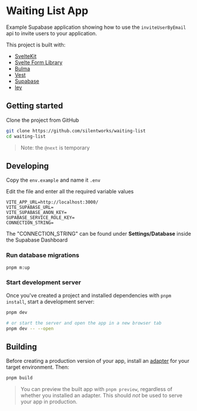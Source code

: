 # Waiting List App

Example Supabase application showing how to use the `inviteUserByEmail` api to invite users to your application.

This project is built with:

- [SvelteKit](https://kit.svelte.dev/)
- [Svelte Form Library](https://github.com/tjinauyeung/svelte-forms-lib)
- [Bulma](https://bulma.io/)
- [Vest](https://vestjs.dev/)
- [Supabase](https://supabase.com/)
- [ley](https://github.com/lukeed/ley)

## Getting started

Clone the project from GitHub

```sh
git clone https://github.com/silentworks/waiting-list
cd waiting-list
```

> Note: the `@next` is temporary

## Developing

Copy the `env.example` and name it `.env`

Edit the file and enter all the required variable values

```
VITE_APP_URL=http://localhost:3000/
VITE_SUPABASE_URL=
VITE_SUPABASE_ANON_KEY=
SUPABASE_SERVICE_ROLE_KEY=
CONNECTION_STRING=
```

The "CONNECTION_STRING" can be found under **Settings/Database** inside the Supabase Dashboard

### Run database migrations

```sh
pnpm m:up
```

### Start development server

Once you've created a project and installed dependencies with `pnpm install`, start a development server:

```bash
pnpm dev

# or start the server and open the app in a new browser tab
pnpm dev -- --open
```

## Building

Before creating a production version of your app, install an [adapter](https://kit.svelte.dev/docs#adapters) for your target environment. Then:

```bash
pnpm build
```

> You can preview the built app with `pnpm preview`, regardless of whether you installed an adapter. This should _not_ be used to serve your app in production.
